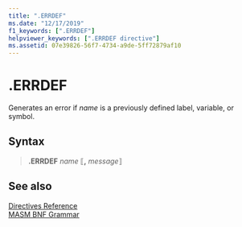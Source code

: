 ```yaml
---
title: ".ERRDEF"
ms.date: "12/17/2019"
f1_keywords: [".ERRDEF"]
helpviewer_keywords: [".ERRDEF directive"]
ms.assetid: 07e39826-56f7-4734-a9de-5ff72879af10
---
```

# .ERRDEF

Generates an error if *name* is a previously defined label, variable, or symbol.

## Syntax

> **.ERRDEF** *name* ⟦__,__ *message*⟧

## See also

[Directives Reference](../../assembler/masm/directives-reference.md)<br/>
[MASM BNF Grammar](masm-bnf-grammar.md)
